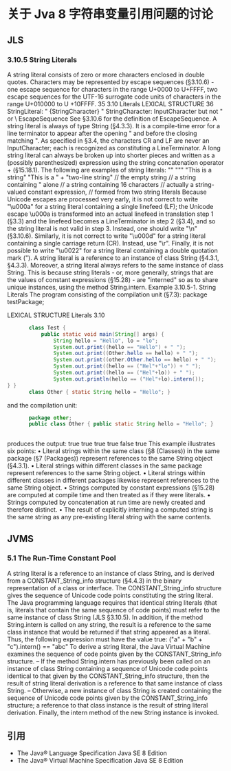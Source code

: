 # 关于 Jva 8 字符串变量引用问题的讨论

## JLS

### 3.10.5 String Literals


A string literal consists of zero or more characters enclosed in double quotes. Characters may be represented by escape sequences (§3.10.6) - one escape sequence for characters in the range U+0000 to U+FFFF, two escape sequences for the UTF-16 surrogate code units of characters in the range U+010000 to U +10FFFF.
35
3.10 Literals
LEXICAL STRUCTURE
36
StringLiteral:
" {StringCharacter} "
StringCharacter: InputCharacter but not " or \ EscapeSequence
See §3.10.6 for the definition of EscapeSequence.
A string literal is always of type String (§4.3.3).
It is a compile-time error for a line terminator to appear after the opening " and before the closing matching ".
As specified in §3.4, the characters CR and LF are never an InputCharacter; each is recognized as constituting a LineTerminator.
A long string literal can always be broken up into shorter pieces and written as a (possibly parenthesized) expression using the string concatenation operator + (§15.18.1).
The following are examples of string literals:
""
"\""
"This is a string"
"This is a " +
    "two-line string"
// the empty string
// a string containing " alone
// a string containing 16 characters
// actually a string-valued constant expression,
   // formed from two string literals
Because Unicode escapes are processed very early, it is not correct to write "\u000a" for a string literal containing a single linefeed (LF); the Unicode escape \u000a is transformed into an actual linefeed in translation step 1 (§3.3) and the linefeed becomes a LineTerminator in step 2 (§3.4), and so the string literal is not valid in step 3. Instead, one should write "\n" (§3.10.6). Similarly, it is not correct to write "\u000d" for a string literal containing a single carriage return (CR). Instead, use "\r". Finally, it is not possible to write "\u0022" for a string literal containing a double quotation mark (").
A string literal is a reference to an instance of class String (§4.3.1, §4.3.3).
Moreover, a string literal always refers to the same instance of class String. This is because string literals - or, more generally, strings that are the values of constant expressions (§15.28) - are "interned" so as to share unique instances, using the method String.intern.
Example 3.10.5-1. String Literals
The program consisting of the compilation unit (§7.3):
package testPackage;

LEXICAL STRUCTURE
Literals 3.10

```java
       class Test {
           public static void main(String[] args) {
               String hello = "Hello", lo = "lo";
               System.out.print((hello == "Hello") + " ");
               System.out.print((Other.hello == hello) + " ");
               System.out.print((other.Other.hello == hello) + " ");
               System.out.print((hello == ("Hel"+"lo")) + " ");
               System.out.print((hello == ("Hel"+lo)) + " ");
               System.out.println(hello == ("Hel"+lo).intern());
} }
       class Other { static String hello = "Hello"; }
```

and the compilation unit:

```java
       package other;
       public class Other { public static String hello = "Hello"; }
       
```

produces the output:
       true true true true false true
This example illustrates six points:
• Literal strings within the same class (§8 (Classes)) in the same package (§7 (Packages))
represent references to the same String object (§4.3.1).
• Literal strings within different classes in the same package represent references to the
same String object.
• Literal strings within different classes in different packages likewise represent references
to the same String object.
• Strings computed by constant expressions (§15.28) are computed at compile time and
then treated as if they were literals.
• Strings computed by concatenation at run time are newly created and therefore distinct.
• The result of explicitly interning a computed string is the same string as any pre-existing literal string with the same contents.


## JVMS

### 5.1 The Run-Time Constant Pool

A string literal is a reference to an instance of class String, and is derived from a CONSTANT_String_info structure (§4.4.3) in the binary representation of a class or interface. The CONSTANT_String_info structure gives the sequence of Unicode code points constituting the string literal.
The Java programming language requires that identical string literals (that is, literals that contain the same sequence of code points) must refer to the same instance of class String (JLS §3.10.5). In addition, if the method String.intern is called on any string, the result is a reference to the same class instance that would be returned if that string appeared as a literal. Thus, the following expression must have the value true:
     ("a" + "b" + "c").intern() == "abc"
To derive a string literal, the Java Virtual Machine examines the sequence of code points given by the CONSTANT_String_info structure.
– If the method String.intern has previously been called on an instance of class String containing a sequence of Unicode code points identical to that given by the CONSTANT_String_info structure, then the result of string literal derivation is a reference to that same instance of class String.
– Otherwise, a new instance of class String is created containing the sequence of Unicode code points given by the CONSTANT_String_info structure; a reference to that class instance is the result of string literal derivation. Finally, the intern method of the new String instance is invoked.

## 引用

* The Java® Language Specification Java SE 8 Edition
* The Java® Virtual Machine Specification Java SE 8 Edition
